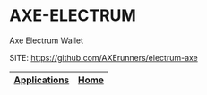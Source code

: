 # AXE-ELECTRUM
 
 Axe Electrum Wallet
 
 SITE: https://github.com/AXErunners/electrum-axe

 | [Applications](https://portable-linux-apps.github.io/apps.html) | [Home](https://portable-linux-apps.github.io)
 | --- | --- |
